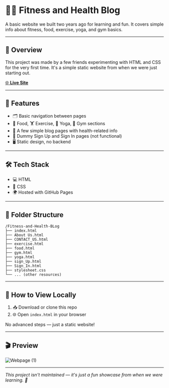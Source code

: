 # 🏃‍♂️ Fitness and Health Blog

A basic website we built two years ago for learning and fun. It covers simple info about fitness, food, exercise, yoga, and gym basics.

---

## 📝 Overview

This project was made by a few friends experimenting with HTML and CSS for the very first time. It's a simple static website from when we were just starting out.

[🌐 **Live Site**](https://manas-kushwaha-99.github.io/Fitness-and-Health-BLog/)

---

## 🧩 Features

- 🗂️ Basic navigation between pages
- 🥗 Food, 🏋️ Exercise, 🧘 Yoga, 🏢 Gym sections
- 📄 A few simple blog pages with health-related info
- 📝 Dummy Sign Up and Sign In pages (not functional)
- 🖥️ Static design, no backend

---

## 🛠️ Tech Stack

- 💻 HTML
- 🎨 CSS
- 🌍 Hosted with GitHub Pages

---

## 📂 Folder Structure

```
/Fitness-and-Health-BLog
├── index.html
├── About Us.html
├── CONTACT_US.html
├── exercise.html
├── food.html
├── gym.html
├── yoga.html
├── sign_Up.html
├── Sign_In.html
├── stylesheet.css
└── ... (other resources)
```

---

## 👀 How to View Locally

1. 📥 Download or clone this repo
2. 🌐 Open `index.html` in your browser

No advanced steps — just a static website!

---

## 🎬 Preview

![Webpage (1)](https://github.com/user-attachments/assets/b9aad5c0-88ab-47cd-b0ec-bc06acfe26fa)

---

*This project isn't maintained — it's just a fun showcase from when we were learning. 🚀*
